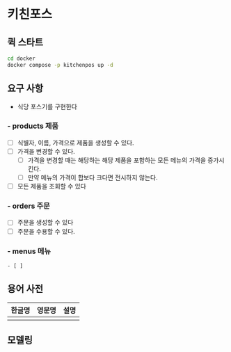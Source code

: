 # 키친포스

## 퀵 스타트

```sh
cd docker
docker compose -p kitchenpos up -d
```

## 요구 사항

- 식당 포스기를 구현한다
### - products 제품
- [ ] 식별자, 이름, 가격으로 제품을 생성할 수 있다.
- [ ] 가격을 변경할 수 있다.
  - [ ] 가격을 변경할 때는 해당하는 해당 제품을 포함하는 모든 메뉴의 가격을 증가시킨다.
  - [ ] 만약 메뉴의 가격이 합보다 크다면 전시하지 않는다. 
- [ ] 모든 제품을 조회할 수 있다
### - orders 주문
- [ ] 주문을 생성할 수 있다
- [ ] 주문을 수용할 수 있다.
### - menus 메뉴
    - [ ] 

## 용어 사전

| 한글명 | 영문명 | 설명 |
| --- | --- | --- |
|  |  |  |

## 모델링
